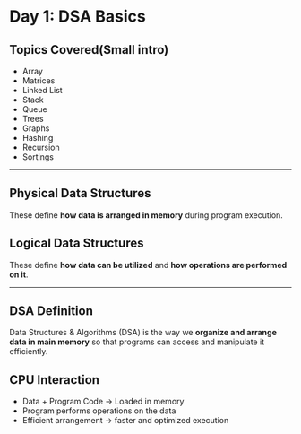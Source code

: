 # Day 1: DSA Basics

## Topics Covered(Small intro)
- Array
- Matrices
- Linked List
- Stack
- Queue
- Trees
- Graphs
- Hashing
- Recursion
- Sortings

---

## Physical Data Structures
These define **how data is arranged in memory** during program execution.

## Logical Data Structures
These define **how data can be utilized** and **how operations are performed on it**.

---

## DSA Definition
Data Structures & Algorithms (DSA) is the way we **organize and arrange data in main memory** so that programs can access and manipulate it efficiently.

## CPU Interaction
- Data + Program Code → Loaded in memory  
- Program performs operations on the data  
- Efficient arrangement → faster and optimized execution
